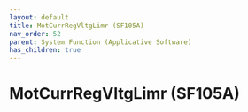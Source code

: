 ```yaml
---
layout: default
title: MotCurrRegVltgLimr (SF105A)
nav_order: 52
parent: System Function (Applicative Software)
has_children: true
---
```

# MotCurrRegVltgLimr (SF105A)
